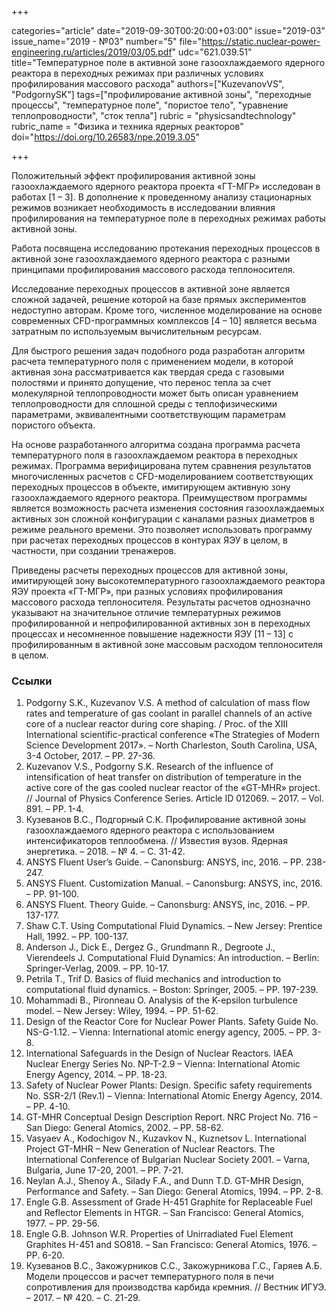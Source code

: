 +++

categories="article"
date="2019-09-30T00:20:00+03:00"
issue="2019-03"
issue_name="2019 - №03"
number="5"
file="https://static.nuclear-power-engineering.ru/articles/2019/03/05.pdf"
udc="621.039.51"
title="Температурное поле в активной зоне газоохлаждаемого ядерного реактора в переходных режимах при различных условиях профилирования массового расхода"
authors=["KuzevanovVS", "PodgornySK"]
tags=["профилирование активной зоны", "переходные процессы", "температурное поле", "пористое тело", "уравнение теплопроводности", "сток тепла"]
rubric = "physicsandtechnology"
rubric_name = "Физика и техника ядерных реакторов"
doi="https://doi.org/10.26583/npe.2019.3.05"

+++

Положительный эффект профилирования активной зоны газоохлаждаемого ядерного реактора проекта «ГТ-МГР» исследован в работах [1 – 3]. В дополнение к проведенному анализу стационарных режимов возникает необходимость в исследовании влияния профилирования на температурное поле в переходных режимах работы активной зоны.

Работа посвящена исследованию протекания переходных процессов в активной зоне газоохлаждаемого ядерного реактора с разными принципами профилирования массового расхода теплоносителя.

Исследование переходных процессов в активной зоне является сложной задачей, решение которой на базе прямых экспериментов недоступно авторам. Кроме того, численное моделирование на основе современных CFD-программных комплексов [4 – 10] является весьма затратным по используемым вычислительным ресурсам.

Для быстрого решения задач подобного рода разработан алгоритм расчета температурного поля с применением модели, в которой активная зона рассматривается как твердая среда с газовыми полостями и принято допущение, что перенос тепла за счет молекулярной теплопроводности может быть описан уравнением теплопроводности для сплошной среды с теплофизическими параметрами, эквивалентными соответствующим параметрам пористого объекта.

На основе разработанного алгоритма создана программа расчета температурного поля в газоохлаждаемом реактора в переходных режимах. Программа верифицирована путем сравнения результатов многочисленных расчетов с CFD-моделированием соответствующих переходных процессов в объекте, имитирующем активную зону газоохлаждаемого ядерного реактора. Преимуществом программы является возможность расчета изменения состояния газоохлаждаемых активных зон сложной конфигурации с каналами разных диаметров в режиме реального времени. Это позволяет использовать программу при расчетах переходных процессов в контурах ЯЭУ в целом, в частности, при создании тренажеров.

Приведены расчеты переходных процессов для активной зоны, имитирующей зону высокотемпературного газоохлаждаемого реактора ЯЭУ проекта «ГТ-МГР», при разных условиях профилирования массового расхода теплоносителя. Результаты расчетов однозначно указывают на значительное отличие температурных режимов профилированной и непрофилированной активных зон в переходных процессах и несомненное повышение надежности ЯЭУ [11 – 13] с профилированным в активной зоне массовым расходом теплоносителя в целом.

### Ссылки

1. Podgorny S.K., Kuzevanov V.S. A method of calculation of mass flow rates and temperature of gas coolant in parallel channels of an active core of a nuclear reactor during core shaping. / Proc. of the XIII International scientific-practical conference «The Strategies of Modern Science Development 2017». – North Charleston, South Carolina, USA, 3-4 October, 2017. – PP. 27-36.
2. Kuzevanov V.S., Podgorny S.K. Research of the influence of intensification of heat transfer on distribution of temperature in the active core of the gas cooled nuclear reactor of the «GT-MHR» project. // Journal of Physics Conference Series. Article ID 012069. – 2017. – Vol. 891. – PP. 1-4.
3. Кузеванов В.С., Подгорный С.К. Профилирование активной зоны газоохлаждаемого ядерного реактора с использованием интенсификаторов теплообмена. // Известия вузов. Ядерная энергетика. – 2018. – № 4. – C. 31-42.
4. ANSYS Fluent User’s Guide. – Canonsburg: ANSYS, inc, 2016. – PP. 238-247.
5. ANSYS Fluent. Customization Manual. – Canonsburg: ANSYS, inc, 2016. – PP. 91-100.
6. ANSYS Fluent. Theory Guide. – Canonsburg: ANSYS, inc, 2016. – PP. 137-177.
7. Shaw C.T. Using Computational Fluid Dynamics. – New Jersey: Prentice Hall, 1992. – PP. 100-137.
8. Anderson J., Dick E., Dergez G., Grundmann R., Degroote J., Vierendeels J. Computational Fluid Dynamics: An introduction. – Berlin: Springer-Verlag, 2009. – PP. 10-17.
9. Petrila T., Trif D. Basics of fluid mechanics and introduction to computational fluid dynamics. – Boston: Springer, 2005. – PP. 197-239.
10. Mohammadi B., Pironneau O. Analysis of the K-epsilon turbulence model. – New Jersey: Wiley, 1994. – PP. 51-62.
11. Design of the Reactor Core for Nuclear Power Plants. Safety Guide No. NS-G-1.12. – Vienna: International atomic energy agency, 2005. – PP. 3-8.
12. International Safeguards in the Design of Nuclear Reactors. IAEA Nuclear Energy Series No. NP-T-2.9 – Vienna: International Atomic Energy Agency, 2014. – PP. 18-23.
13. Safety of Nuclear Power Plants: Design. Specific safety requirements No. SSR-2/1 (Rev.1) – Vienna: International Atomic Energy Agency, 2014. – PP. 4-10.
14. GT-MHR Conceptual Design Description Report. NRC Project No. 716 – San Diego: General Atomics, 2002. – PP. 58-62.
15. Vasyaev A., Kodochigov N., Kuzavkov N., Kuznetsov L. International Project GT-MHR – New Generation of Nuclear Reactors. The International Conference of Bulgarian Nuclear Society 2001. – Varna, Bulgaria, June 17-20, 2001. – PP. 7-21.
16. Neylan A.J., Shenoy A., Silady F.A., and Dunn T.D. GT-MHR Design, Performance and Safety. – San Diego: General Atomics, 1994. – PP. 2-8.
17. Engle G.B. Assessment of Grade H-451 Graphite for Replaceable Fuel and Reflector Elements in HTGR. – San Francisco: General Atomics, 1977. – PP. 29-56.
18. Engle G.B. Johnson W.R. Properties of Unirradiated Fuel Element Graphites H-451 and SO818. – San Francisco: General Atomics, 1976. – PP. 6-20.
19. Кузеванов В.С., Закожурников С.С., Закожурникова Г.С., Гаряев А.Б. Модели процессов и расчет температурного поля в печи сопротивления для производства карбида кремния. // Вестник ИГУЭ. – 2017. – № 420. – C. 21-29.
